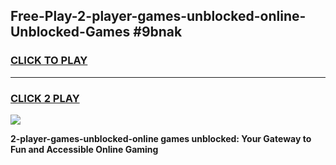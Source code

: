 
## Free-Play-2-player-games-unblocked-online-Unblocked-Games #9bnak
<h3>
<a href="https://news.freeplayer.one?title=2-player-games-unblocked-online&ref=8M">CLICK TO PLAY</a></h3>
<hr>

<h3>
<a href="https://news.freeplayer.one?title=2-player-games-unblocked-online&ref=8M">CLICK 2 PLAY</a>
  
</h3>

<a href="https://news.freeplayer.one?title=2-player-games-unblocked-online&ref=8M"><img src="https://clearcache.store/games.png"></a>


**2-player-games-unblocked-online games unblocked: Your Gateway to Fun and Accessible Online Gaming**
